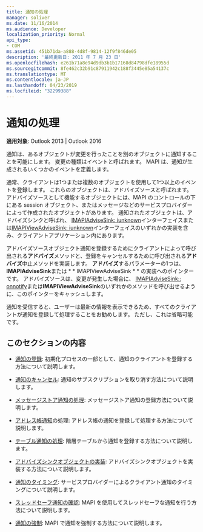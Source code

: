 ```yaml
---
title: 通知の処理
manager: soliver
ms.date: 11/16/2014
ms.audience: Developer
localization_priority: Normal
api_type:
- COM
ms.assetid: 451b71da-a888-4d8f-9814-12f9f846de05
description: '最終更新日: 2011 年 7 月 23 日'
ms.openlocfilehash: e261b71a8e94d9db3b1b17168d84798dfe18955d
ms.sourcegitcommit: 8fe462c32b91c87911942c188f3445e85a54137c
ms.translationtype: MT
ms.contentlocale: ja-JP
ms.lasthandoff: 04/23/2019
ms.locfileid: "32299388"
---
```

# <a name="handling-notifications"></a>通知の処理

**適用対象**: Outlook 2013 | Outlook 2016 
  
通知は、あるオブジェクトが変更を行ったことを別のオブジェクトに通知することを可能にします。 変更の種類はイベントと呼ばれます。 MAPI は、通知が生成されるいくつかのイベントを定義します。 
  
通常、クライアントは1つまたは複数のオブジェクトを使用して1つ以上のイベントを登録します。 これらのオブジェクトは、アドバイズソースと呼ばれます。 アドバイズソースとして機能するオブジェクトには、MAPI のコントロールの下にある session オブジェクト、またはメッセージなどのサービスプロバイダーによって作成されたオブジェクトがあります。 通知されたオブジェクトは、アドバイズシンクと呼ばれ、 [IMAPIAdviseSink: iunknown](imapiadvisesinkiunknown.md)インターフェイスまたは[IMAPIViewAdviseSink: iunknown](imapiviewadvisesinkiunknown.md)インターフェイスのいずれかの実装を含み、クライアントアプリケーション内にあります。 
  
アドバイズソースオブジェクト通知を登録するためにクライアントによって呼び出される**アドバイズ**メソッドと、登録をキャンセルするために呼び出される**アドバイズ**中止メソッドを実装します。 **アドバイズ**するパラメーターの1つは、 **IMAPIAdviseSink**または * * IMAPIViewAdviseSink * * の実装へのポインターです。 アドバイズソースは、変更が発生した場合に、 [IMAPIAdviseSink:: onnotify](imapiadvisesink-onnotify.md)または**IMAPIViewAdviseSink**のいずれかのメソッドを呼び出せるように、このポインターをキャッシュします。 
  
通知を受信すると、ユーザーは最新の情報を表示できるため、すべてのクライアントが通知を登録して処理することをお勧めします。 ただし、これは省略可能です。
  
## <a name="in-this-section"></a>このセクションの内容

- [通知の登録](registering-for-a-notification.md): 初期化プロセスの一部として、通知のクライアントを登録する方法について説明します。
    
- [通知のキャンセル](canceling-a-notification.md): 通知のサブスクリプションを取り消す方法について説明します。
    
- [メッセージストア通知の処理](handling-message-store-notification.md): メッセージストア通知の登録方法について説明します。
    
- [アドレス帳通知](handing-address-book-notification.md)の処理: アドレス帳の通知を登録して処理する方法について説明します。
    
- [テーブル通知の処理](handling-table-notification.md): 階層テーブルから通知を登録する方法について説明します。
    
- [アドバイズシンクオブジェクトの実装](implementing-an-advise-sink-object.md): アドバイズシンクオブジェクトを実装する方法について説明します。
    
- [通知のタイミング](timing-a-notification.md): サービスプロバイダーによるクライアント通知のタイミングについて説明します。
    
- [スレッドセーフ通知の確認](ensuring-a-thread-safe-notification.md): MAPI を使用してスレッドセーフな通知を行う方法について説明します。
    
- [通知の強制](forcing-a-notification.md): MAPI で通知を強制する方法について説明します。
    

